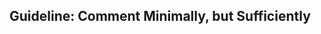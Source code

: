 <div id="title">

## Guideline: Comment Minimally, but Sufficiently

</div>

<div id="body">

<include src="introduction/container-inParent-asPanel.md" boilerplate  />
<include src="basic/container-inParent-asPanel.md" boilerplate  />
<include src="intermediate/container-inParent-asPanel.md" boilerplate  />

</div>

<div id="extras">

</div>